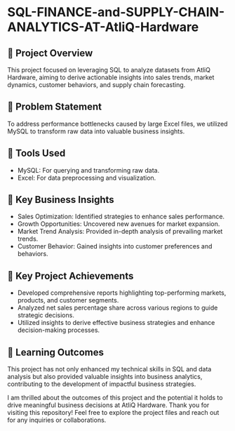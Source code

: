 # SQL-FINANCE-and-SUPPLY-CHAIN-ANALYTICS-AT-AtliQ-Hardware

## 📌 Project Overview
This project focused on leveraging SQL to analyze datasets from AtliQ Hardware, aiming to derive actionable insights into sales trends, market dynamics, customer behaviors, and supply chain forecasting.

## 📌 Problem Statement
To address performance bottlenecks caused by large Excel files, we utilized MySQL to transform raw data into valuable business insights.

## 📌 Tools Used
- MySQL: For querying and transforming raw data.
- Excel: For data preprocessing and visualization.

## 📌 Key Business Insights
- Sales Optimization: Identified strategies to enhance sales performance.
- Growth Opportunities: Uncovered new avenues for market expansion.
- Market Trend Analysis: Provided in-depth analysis of prevailing market trends.
- Customer Behavior: Gained insights into customer preferences and behaviors.

## 📌 Key Project Achievements
- Developed comprehensive reports highlighting top-performing markets, products, and customer segments.
- Analyzed net sales percentage share across various regions to guide strategic decisions.
- Utilized insights to derive effective business strategies and enhance decision-making processes.

## 📌 Learning Outcomes
This project has not only enhanced my technical skills in SQL and data analysis but also provided valuable insights into business analytics, contributing to the development of impactful business strategies.

I am thrilled about the outcomes of this project and the potential it holds to drive meaningful business decisions at AtliQ Hardware. Thank you for visiting this repository! Feel free to explore the project files and reach out for any inquiries or collaborations.
